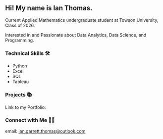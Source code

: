 ## Hi! My name is Ian Thomas. 

Current Applied Mathematics undergraduate student at Towson University, Class of 2026.

Interested in and Passionate about Data Analytics, Data Science, and Programming.

### Technical Skills 🛠️
- Python
- Excel
- SQL
- Tableau

### Projects 📚
Link to my Portfolio: 

### Connect with Me 👋🏻
email: ian.garrett.thomas@outlook.com

